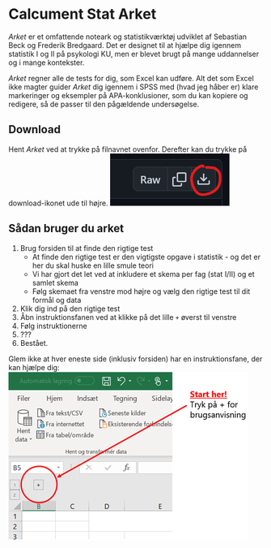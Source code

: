 # Calcument Stat Arket
_Arket_ er et omfattende noteark og statistikværktøj udviklet af Sebastian Beck og Frederik Bredgaard. Det er designet til at hjælpe dig igennem statistik I og II på psykologi KU, men er blevet brugt på mange uddannelser og i mange kontekster.

_Arket_ regner alle de tests for dig, som Excel kan udføre. Alt det som Excel ikke magter guider _Arket_ dig igennem i SPSS med (hvad jeg håber er) klare markeringer og eksempler på APA-konklusioner, som du kan kopiere og redigere, så de passer til den pågældende undersøgelse.

## Download
Hent _Arket_ ved at trykke på filnavnet ovenfor. Derefter kan du trykke på download-ikonet ude til højre. ![Download-knap](Download-knap.png)

## Sådan bruger du arket
1. Brug forsiden til at finde den rigtige test
    - At finde den rigtige test er den vigtigste opgave i statistik - og det er her du skal huske en lille smule teori
    - Vi har gjort det let ved at inkludere et skema per fag (stat I/II) og et samlet skema
    - Følg skemaet fra venstre mod højre og vælg den rigtige test til dit formål og data
2. Klik dig ind på den rigtige test
3. Åbn instruktionsfanen ved at klikke på det lille `+` øverst til venstre
4. Følg instruktionerne
5. ???
6. Bestået.

Glem ikke at hver eneste side (inklusiv forsiden) har en instruktionsfane, der kan hjælpe dig: ![Instruktionsfane](Instruktionsfane.png)
